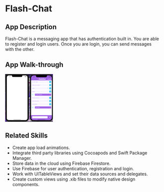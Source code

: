
# Flash-Chat

## App Description
Flash-Chat is a messaging app that has authentication built in. You are able to register and login users. Once you are login, you can send messages with the other.



## App Walk-through

<img src="video.gif">
 

## Related Skills

* Create app load animations.
* Integrate third party libraries using Cocoapods and Swift Package Manager.
* Store data in the cloud using Firebase Firestore.
* Use Firebase for user authentication, registration and login.
* Work with UITableViews and set their data sources and delegates.
* Create custom views using .xib files to modify native design components.




